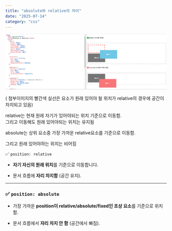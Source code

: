 ```yaml
---
title: "absolute와 relative의 차이"
date: "2025-07-14"
category: "css"
---
```


![スクリーンショット 2025-07-14 18.20.13.png](https://raw.githubusercontent.com/bluegmlduf2/harelog/master/public/storage/1752484890.png)

( 첨부이미지의 빨간색 실선은 요소가 원래 있어야 될 위치가 relative의 경우에 공간이 차지되고 있음)

relative는 현재 원래 자기가 있어야되는 위치 기준으로 이동함.  
그리고 이동해도 원래 있어야되는 위치는 유지됨  
  
absolute는 상위 요소중 가장 가까운 relative요소를 기준으로 이동함.

그리고 원래 있어야하는 위치는 비어짐  
  
  
✅ `position: relative`

-   **자기 자신의 원래 위치**를 기준으로 이동합니다.
    
-   문서 흐름에 **자리 차지함** (공간 유지).
    

* * *

### ✅ `position: absolute`

-   가장 가까운 **position이 relative/absolute/fixed인 조상 요소**를 기준으로 위치함.
    
-   문서 흐름에서 **자리 차지 안 함** (공간에서 빠짐).